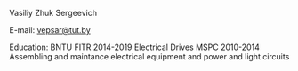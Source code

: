 Vasiliy Zhuk Sergeevich

E-mail: vepsar@tut.by

Education: 
BNTU FITR 2014-2019 Electrical Drives
MSPC 2010-2014 Assembling and maintance electrical equipment and power and light circuits
